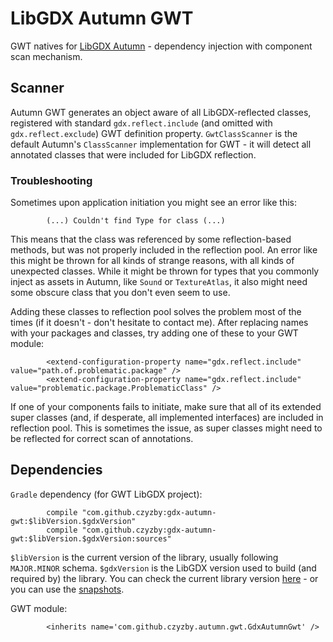 # LibGDX Autumn GWT
GWT natives for [LibGDX Autumn](https://github.com/czyzby/gdx-lml/tree/master/autumn) - dependency injection with component scan mechanism.

## Scanner
Autumn GWT generates an object aware of all LibGDX-reflected classes, registered with standard `gdx.reflect.include` (and omitted with `gdx.reflect.exclude`) GWT definition property. `GwtClassScanner` is the default Autumn's `ClassScanner` implementation for GWT - it will detect all annotated classes that were included for LibGDX reflection.

### Troubleshooting
Sometimes upon application initiation you might see an error like this:

```
        (...) Couldn't find Type for class (...)
```

This means that the class was referenced by some reflection-based methods, but was not properly included in the reflection pool. An error like this might be thrown for all kinds of strange reasons, with all kinds of unexpected classes. While it might be thrown for types that you commonly inject as assets in Autumn, like `Sound` or `TextureAtlas`, it also might need some obscure class that you don't even seem to use.

Adding these classes to reflection pool solves the problem most of the times (if it doesn't - don't hesitate to contact me). After replacing names with your packages and classes, try adding one of these to your GWT module:

```
        <extend-configuration-property name="gdx.reflect.include" value="path.of.problematic.package" />
        <extend-configuration-property name="gdx.reflect.include" value="problematic.package.ProblematicClass" />
```

If one of your components fails to initiate, make sure that all of its extended super classes (and, if desperate, all implemented interfaces) are included in reflection pool. This is sometimes the issue, as super classes might need to be reflected for correct scan of annotations.

## Dependencies
`Gradle` dependency (for GWT LibGDX project):
```
        compile "com.github.czyzby:gdx-autumn-gwt:$libVersion.$gdxVersion"
        compile "com.github.czyzby:gdx-autumn-gwt:$libVersion.$gdxVersion:sources"
```
`$libVersion` is the current version of the library, usually following `MAJOR.MINOR` schema. `$gdxVersion` is the LibGDX version used to build (and required by) the library. You can check the current library version [here](http://search.maven.org/#search|ga|1|g%3A%22com.github.czyzby%22) - or you can use the [snapshots](https://oss.sonatype.org/content/repositories/snapshots/com/github/czyzby/).

GWT module:
```
        <inherits name='com.github.czyzby.autumn.gwt.GdxAutumnGwt' />
```
